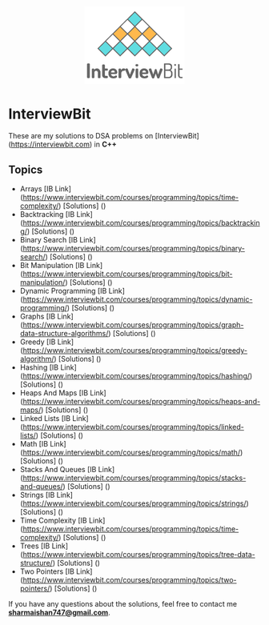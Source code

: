 <p align="center">
  <img src="iblogo.png" width = "200">
</p>

# InterviewBit

These are my solutions to DSA problems on [InterviewBit] (https://interviewbit.com) in **C++**

## Topics

* Arrays 				[IB Link] (https://www.interviewbit.com/courses/programming/topics/time-complexity/) [Solutions] ()
* Backtracking 			[IB Link] (https://www.interviewbit.com/courses/programming/topics/backtracking/) [Solutions] ()
* Binary Search 		[IB Link] (https://www.interviewbit.com/courses/programming/topics/binary-search/) [Solutions] ()
* Bit Manipulation 		[IB Link] (https://www.interviewbit.com/courses/programming/topics/bit-manipulation/) [Solutions] ()
* Dynamic Programming 	[IB Link] (https://www.interviewbit.com/courses/programming/topics/dynamic-programming/) [Solutions] ()
* Graphs 				[IB Link] (https://www.interviewbit.com/courses/programming/topics/graph-data-structure-algorithms/) [Solutions] ()
* Greedy 				[IB Link] (https://www.interviewbit.com/courses/programming/topics/greedy-algorithm/) [Solutions] ()
* Hashing 				[IB Link] (https://www.interviewbit.com/courses/programming/topics/hashing/) [Solutions] ()
* Heaps And Maps 		[IB Link] (https://www.interviewbit.com/courses/programming/topics/heaps-and-maps/) [Solutions] ()
* Linked Lists 			[IB Link] (https://www.interviewbit.com/courses/programming/topics/linked-lists/) [Solutions] ()
* Math 					[IB Link] (https://www.interviewbit.com/courses/programming/topics/math/) [Solutions] ()
* Stacks And Queues 	[IB Link] (https://www.interviewbit.com/courses/programming/topics/stacks-and-queues/) [Solutions] ()
* Strings 				[IB Link] (https://www.interviewbit.com/courses/programming/topics/strings/) [Solutions] ()
* Time Complexity 		[IB Link] (https://www.interviewbit.com/courses/programming/topics/time-complexity/) [Solutions] ()
* Trees 				[IB Link] (https://www.interviewbit.com/courses/programming/topics/tree-data-structure/) [Solutions] ()
* Two Pointers 			[IB Link] (https://www.interviewbit.com/courses/programming/topics/two-pointers/) [Solutions] ()

If you have any questions about the solutions, feel free to contact me **sharmaishan747@gmail.com**.
